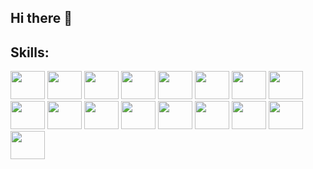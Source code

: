 ## Hi there 👋


<h2>Skills:</h2>
<p align="left">
<img src="https://cdn.jsdelivr.net/gh/devicons/devicon@latest/icons/c/c-original.svg"  width="55" height="45"  />         
<img src="https://cdn.jsdelivr.net/gh/devicons/devicon@latest/icons/cplusplus/cplusplus-original.svg"  width="55" height="45"  />               
<img src="https://cdn.jsdelivr.net/gh/devicons/devicon@latest/icons/java/java-original.svg"  width="55" height="45"  />         
<img src="https://cdn.jsdelivr.net/gh/devicons/devicon@latest/icons/python/python-original.svg"  width="55" height="45"  />         
<img src="https://cdn.jsdelivr.net/gh/devicons/devicon@latest/icons/css3/css3-original.svg"  width="55" height="45"  />         
<img src="https://cdn.jsdelivr.net/gh/devicons/devicon@latest/icons/bootstrap/bootstrap-original.svg"  width="55" height="45"  />         
<img src="https://cdn.jsdelivr.net/gh/devicons/devicon@latest/icons/html5/html5-original-wordmark.svg"  width="55" height="45"  />         
<img src="https://cdn.jsdelivr.net/gh/devicons/devicon@latest/icons/javascript/javascript-plain.svg"  width="55" height="45"  />         
<img src="https://cdn.jsdelivr.net/gh/devicons/devicon@latest/icons/nodejs/nodejs-original-wordmark.svg"  width="55" height="45"  />         
<img src="https://cdn.jsdelivr.net/gh/devicons/devicon@latest/icons/express/express-original-wordmark.svg"  width="55" height="45"  />         
<img src="https://cdn.jsdelivr.net/gh/devicons/devicon@latest/icons/mongodb/mongodb-original-wordmark.svg"  width="55" height="45"  />     
<img src="https://cdn.jsdelivr.net/gh/devicons/devicon@latest/icons/mysql/mysql-original-wordmark.svg" width="55" height="45"/>
<img src="https://cdn.jsdelivr.net/gh/devicons/devicon@latest/icons/tailwindcss/tailwindcss-original-wordmark.svg" width="55" height="45"/>
<img src="https://cdn.jsdelivr.net/gh/devicons/devicon@latest/icons/mongoose/mongoose-original-wordmark.svg" width="55" height="45"/>
<img src="https://cdn.jsdelivr.net/gh/devicons/devicon@latest/icons/react/react-original-wordmark.svg" width="55" height="45"/>
<img src="https://cdn.jsdelivr.net/gh/devicons/devicon@latest/icons/linux/linux-original.svg" width="55" height="45"/>
<img src="https://cdn.jsdelivr.net/gh/devicons/devicon@latest/icons/flutter/flutter-original.svg " width="55" height="45" />
          
          
          
          
          
          
</p>

<!--
**WasiOmar/wasiomar** is a ✨ _special_ ✨ repository because its `README.md` (this file) appears on your GitHub profile.

Here are some ideas to get you started:

- 🔭 I’m currently working on ...
- 🌱 I’m currently learning ...
- 👯 I’m looking to collaborate on ...
- 🤔 I’m looking for help with ...
- 💬 Ask me about ...
- 📫 How to reach me: ...
- 😄 Pronouns: ...
- ⚡ Fun fact: ...
-->
